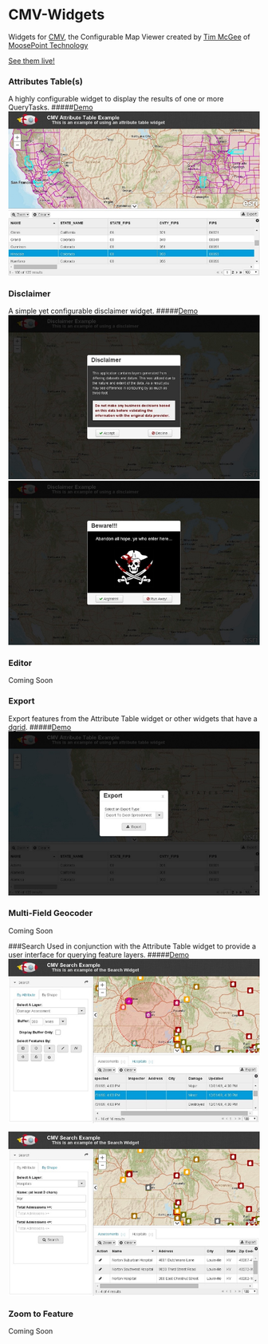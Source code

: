 # CMV-Widgets

Widgets for [CMV](http://cmv.io/), the Configurable Map Viewer created by [Tim McGee](https://github.com/tmcgee) of [MoosePoint Technology](http://moosepoint.com/)

[See them live!](http://tmcgee.github.io/cmv-widgets/)

### Attributes Table(s)
A highly configurable widget to display the results of one or more QueryTasks.
#####[Demo](http://tmcgee.github.io/cmv-widgets/demo.html?config=table)
![Screenshot](./images/attributesTables1.jpg)

### Disclaimer
A simple yet configurable disclaimer widget.
#####[Demo](http://tmcgee.github.io/cmv-widgets/demo.html?config=disclaimer)
![Screenshot](./images/disclaimer1.jpg)
![Screenshot](./images/disclaimer2.jpg)

### Editor
Coming Soon

### Export
Export features from the Attribute Table widget or other widgets that have a [dgrid](http://dgrid.io).
#####[Demo](http://tmcgee.github.io/cmv-widgets/demo.html?config=table)
![Screenshot](./images/export1.jpg)

### Multi-Field Geocoder
Coming Soon

###Search
Used in conjunction with the Attribute Table widget to provide a user interface for querying feature layers.
#####[Demo](http://tmcgee.github.io/cmv-widgets/demo.html?config=search)
![Screenshot](./images/search1.jpg)

![Screenshot](./images/search2.jpg)

### Zoom to Feature
Coming Soon